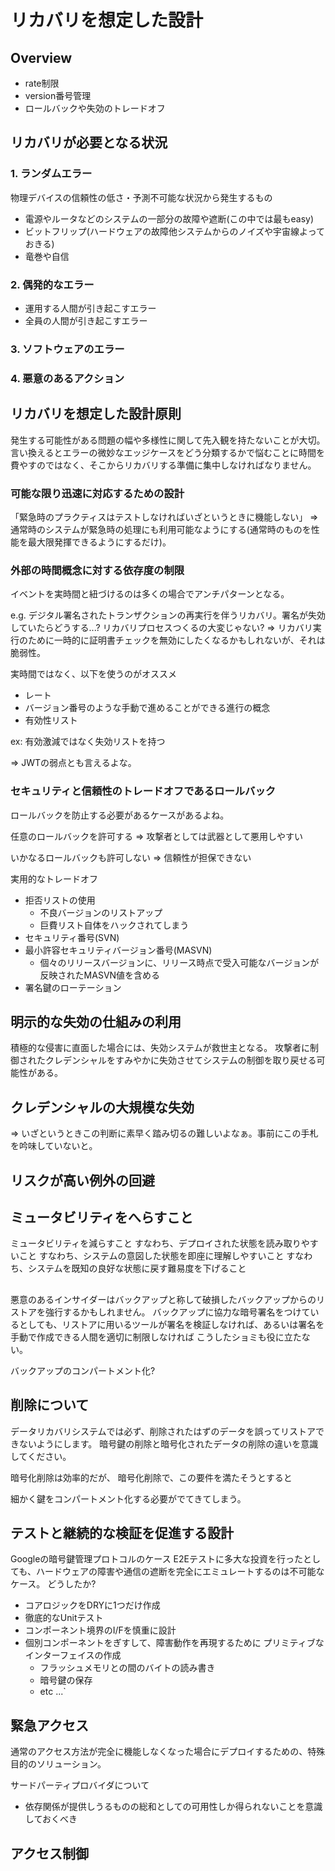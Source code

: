 # リカバリを想定した設計
## Overview
- rate制限
- version番号管理
- ロールバックや失効のトレードオフ

## リカバリが必要となる状況
### 1. ランダムエラー
物理デバイスの信頼性の低さ・予測不可能な状況から発生するもの

- 電源やルータなどのシステムの一部分の故障や遮断(この中では最もeasy)
- ビットフリップ(ハードウェアの故障他システムからのノイズや宇宙線よっておきる)
- 竜巻や自信

### 2. 偶発的なエラー
- 運用する人間が引き起こすエラー
- 全員の人間が引き起こすエラー

### 3. ソフトウェアのエラー


### 4. 悪意のあるアクション

## リカバリを想定した設計原則
発生する可能性がある問題の幅や多様性に関して先入観を持たないことが大切。
言い換えるとエラーの微妙なエッジケースをどう分類するかで悩むことに時間を費やすのではなく、そこからリカバリする準備に集中しなければなりません。

### 可能な限り迅速に対応するための設計
「緊急時のプラクティスはテストしなければいざというときに機能しない」
=> 通常時のシステムが緊急時の処理にも利用可能なようにする(通常時のものを性能を最大限発揮できるようにするだけ)。

### 外部の時間概念に対する依存度の制限
イベントを実時間と紐づけるのは多くの場合でアンチパターンとなる。

e.g. デジタル署名されたトランザクションの再実行を伴うリカバリ。署名が失効していたらどうする...? リカバリプロセスつくるの大変じゃない? 
=> リカバリ実行のために一時的に証明書チェックを無効にしたくなるかもしれないが、それは脆弱性。

実時間ではなく、以下を使うのがオススメ
- レート
- バージョン番号のような手動で進めることができる進行の概念
- 有効性リスト

ex: 有効激減ではなく失効リストを持つ

=> JWTの弱点とも言えるよな。


### セキュリティと信頼性のトレードオフであるロールバック
ロールバックを防止する必要があるケースがあるよね。

任意のロールバックを許可する
=> 攻撃者としては武器として悪用しやすい

いかなるロールバックも許可しない
=> 信頼性が担保できない

実用的なトレードオフ
- 拒否リストの使用
    - 不良バージョンのリストアップ
    - 巨費リスト自体をハックされてしまう
- セキュリティ番号(SVN)
- 最小許容セキュリティバージョン番号(MASVN)
    - 個々のリリースバージョンに、リリース時点で受入可能なバージョンが反映されたMASVN値を含める
- 署名鍵のローテーション


## 明示的な失効の仕組みの利用
積極的な侵害に直面した場合には、失効システムが救世主となる。
攻撃者に制御されたクレデンシャルをすみやかに失効させてシステムの制御を取り戻せる可能性がある。


## クレデンシャルの大規模な失効
=> いざというときこの判断に素早く踏み切るの難しいよなぁ。事前にこの手札を吟味していないと。

## リスクが高い例外の回避


## ミュータビリティをへらすこと
ミュータビリティを減らすこと
すなわち、デプロイされた状態を読み取りやすいこと
すなわち、システムの意図した状態を即座に理解しやすいこと
すなわち、システムを既知の良好な状態に戻す難易度を下げること

## 

悪意のあるインサイダーはバックアップと称して破損したバックアップからのリストアを強行するかもしれません。
バックアップに協力な暗号署名をつけているとしても、リストアに用いるツールが署名を検証しなければ、あるいは署名を手動で作成できる人間を適切に制限しなければ
こうしたショミも役に立たない。

バックアップのコンパートメント化?

## 削除について
データリカバリシステムでは必ず、削除されたはずのデータを誤ってリストアできないようにします。
暗号鍵の削除と暗号化されたデータの削除の違いを意識してください。

暗号化削除は効率的だが、
暗号化削除で、この要件を満たそうとすると

細かく鍵をコンパートメント化する必要がでてきてしまう。

## テストと継続的な検証を促進する設計
Googleの暗号鍵管理プロトコルのケース
E2Eテストに多大な投資を行ったとしても、ハードウェアの障害や通信の遮断を完全にエミュレートするのは不可能なケース。
どうしたか? 

- コアロジックをDRYに1つだけ作成
- 徹底的なUnitテスト
- コンポーネント境界のI/Fを慎重に設計
- 個別コンポーネントをぎすして、障害動作を再現するために プリミティブなインターフェイスの作成
    - フラッシュメモリとの間のバイトの読み書き
    - 暗号鍵の保存
    - etc ...`

## 緊急アクセス
通常のアクセス方法が完全に機能しなくなった場合にデプロイするための、特殊目的のソリューション。

サードパーティプロバイダについて
- 依存関係が提供しうるものの総和としての可用性しか得られないことを意識しておくべき

## アクセス制御

